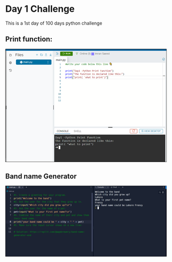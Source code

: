 
# Day 1 Challenge

This is a 1st day of 100 days python challenge

## Print function:

![Print](./Images/Day_1/day1-print.png)

## Band name Generator

![Print](./Images/Day_1/Day1-BandGenerator.png)

